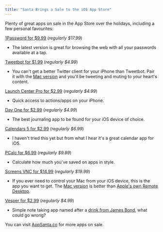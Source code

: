 ```yaml
---
title: "Santa Brings a Sale to the iOS App Store"
---
```

<p>Plenty of great apps on sale in the App Store over the holidays, including a few personal favourites:</p>
<p><a href="https://itunes.apple.com/ca/app/1password-password-manager/id568903335?mt=8&amp;uo=4&amp;at=10l4Ki">1Password for $9.99</a> (<em>regularly $17.99</em>)</p>
<ul>
<li>The latest version is great for browsing the web with all your passwords available at a tap.</li>
</ul>
<p><a href="https://itunes.apple.com/ca/app/tweetbot-3-for-twitter-iphone/id722294701?mt=8&amp;uo=4&amp;at=10l4Ki">Tweetbot for $1.99</a> (<em>regularly $4.99</em>)</p>
<ul>
<li>You can't get a better Twitter client for your iPhone than Tweetbot. Pair it with the <a href="https://itunes.apple.com/ca/app/tweetbot-for-twitter/id557168941?mt=12&amp;uo=4&amp;at=10l4Ki">Mac version</a> and you'll be tweeting and muting to your heart's content. </li>
</ul>
<p><a href="https://itunes.apple.com/ca/app/launch-center-pro/id532016360?mt=8&amp;uo=4&amp;at=10l4Ki">Launch Center Pro for $2.99</a> (<em>regularly $4.99</em>)</p>
<ul>
<li>Quick access to actions/apps on your iPhone.</li>
</ul>
<p><a href="https://itunes.apple.com/ca/app/day-one-journal-diary/id421706526?mt=8&amp;uo=4&amp;at=10l4Ki">Day One for $2.99</a> (<em>regularly $4.99</em>)</p>
<ul>
<li>The best journaling app to be found for your iOS device of choice.</li>
</ul>
<p><a href="https://itunes.apple.com/ca/app/calendars-5-smart-calendar/id697927927?mt=8&amp;uo=4&amp;at=10l4Ki">Calendars 5 for $2.99</a> (<em>regularly $6.99</em>)</p>
<ul>
<li>I haven't tried this yet but from what I hear it's a great calendar app for iOS.</li>
</ul>
<p><a href="https://itunes.apple.com/ca/app/pcalc-the-best-calculator/id284666222?mt=8&amp;uo=4&amp;at=10l4Ki">PCalc for $6.99</a> (<em>regularly $9.99</em>)</p>
<ul>
<li>Calculate how much you've saved on apps in style.</li>
</ul>
<p><a href="https://itunes.apple.com/ca/app/screens-vnc-access-your-computer/id655890150?mt=8&amp;uo=4&amp;at=10l4Ki">Screens VNC for $14.99</a> (<em>regularly $19.99</em>)</p>
<ul>
<li>If you ever need to control your Mac from your iOS device, this is the app you want to get. The <a href="https://itunes.apple.com/ca/app/screens-vnc-control-your-computer/id446107677?mt=12&amp;uo=4&amp;at=10l4Ki">Mac version</a> is better than <a href="https://itunes.apple.com/ca/app/apple-remote-desktop/id409907375?mt=12&amp;uo=4&amp;at=10l4Ki">Apple's own Remote Desktop</a>.</li>
</ul>
<p><a href="https://itunes.apple.com/ca/app/vesper-elegant-notes/id655895325?mt=8&amp;uo=4&amp;at=10l4Ki">Vesper for $2.99</a> (<em>regularly $4.99</em>)</p>
<ul>
<li>Simple note taking app named after a <a href="http://en.wikipedia.org/wiki/Vesper_(cocktail)">drink from James Bond</a>, what could go wrong?</li>
</ul>
<p>You can visit <a href="http://appsanta.co">AppSanta.co</a> for more apps on sale.</p>
